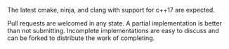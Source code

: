 The latest cmake, ninja, and clang with support for c++17 are expected.

Pull requests are welcomed in any state.  A partial implementation is better than not submitting.  Incomplete implementations are easy to discuss and can be forked to distribute the work of completing.
